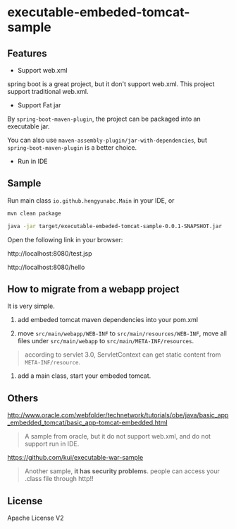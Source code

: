 # executable-embeded-tomcat-sample

## Features

* Support web.xml

spring boot is a great project, but it don't support web.xml. This project support traditional web.xml.

* Support Fat jar

By `spring-boot-maven-plugin`, the project can be packaged into an executable jar.

You can also use `maven-assembly-plugin/jar-with-dependencies`, but `spring-boot-maven-plugin` is a better choice.

* Run in IDE


## Sample

Run main class `io.github.hengyunabc.Main` in your IDE, or

```bash
mvn clean package

java -jar target/executable-embeded-tomcat-sample-0.0.1-SNAPSHOT.jar
```

Open the following link in your browser:

http://localhost:8080/test.jsp

http://localhost:8080/hello

## How to migrate from a webapp project

It is very simple.

1. add embeded tomcat maven dependencies into your pom.xml

1. move `src/main/webapp/WEB-INF` to `src/main/resources/WEB-INF`, move all files under `src/main/webapp` to `src/main/META-INF/resources`.

> according to servlet 3.0, ServletContext can get static content from `META-INF/resource`.

1. add a main class, start your embeded tomcat.

## Others

http://www.oracle.com/webfolder/technetwork/tutorials/obe/java/basic_app_embedded_tomcat/basic_app-tomcat-embedded.html

> A sample from oracle, but it do not support web.xml, and do not support run in IDE.

https://github.com/kui/executable-war-sample

> Another sample, **it has security problems**. people can access your .class file through http!!

## License
Apache License V2
